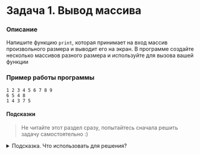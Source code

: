 # Задача 1. Вывод массива

### Описание
Напишите функцию `print`, которая принимает на вход массив произвольного размера и выводит его на экран. В программе создайте несколько массивов разного размера и используйте для вызова вашей функции

### Пример работы программы
```
1 2 3 4 5 6 7 8 9
6 5 4 8
1 4 3 7 5
```
#### Подсказки

> Не читайте этот раздел сразу, попытайтесь сначала решить задачу самостоятельно :)

<details>

<summary>Подсказка. Что использовать для решения?</summary>

Для того, чтобы передать массив в функцию, используйте в качестве аргументов функции указатель и размер массива

Для прохождения по массиву используйте цикл `for`, для доступа к элементам массива используйте оператор индексации (`[ ]`)

Для вывода на консоль использовать  `std::cout`

</details>
